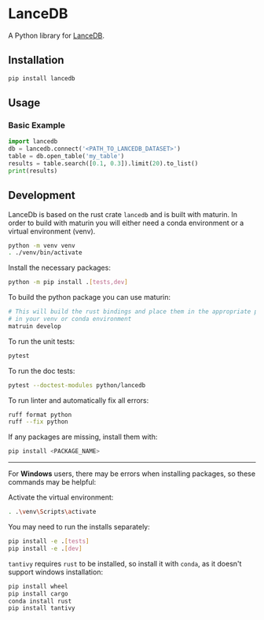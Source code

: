 # LanceDB

A Python library for [LanceDB](https://github.com/lancedb/lancedb).

## Installation

```bash
pip install lancedb
```

## Usage

### Basic Example

```python
import lancedb
db = lancedb.connect('<PATH_TO_LANCEDB_DATASET>')
table = db.open_table('my_table')
results = table.search([0.1, 0.3]).limit(20).to_list()
print(results)
```

## Development

LanceDb is based on the rust crate `lancedb` and is built with maturin.  In order to build with maturin
you will either need a conda environment or a virtual environment (venv).

```bash
python -m venv venv
. ./venv/bin/activate
```

Install the necessary packages:

```bash
python -m pip install .[tests,dev]
```

To build the python package you can use maturin:

```bash
# This will build the rust bindings and place them in the appropriate place
# in your venv or conda environment
matruin develop
```

To run the unit tests:

```bash
pytest
```

To run the doc tests:

```bash
pytest --doctest-modules python/lancedb
```

To run linter and automatically fix all errors:

```bash
ruff format python
ruff --fix python
```

If any packages are missing, install them with:

```bash
pip install <PACKAGE_NAME>
```

___
For **Windows** users, there may be errors when installing packages, so these commands may be helpful:

Activate the virtual environment:

```bash
. .\venv\Scripts\activate
```

You may need to run the installs separately:

```bash
pip install -e .[tests]
pip install -e .[dev]
```

`tantivy` requires `rust` to be installed, so install it with `conda`, as it doesn't support windows installation:

```bash
pip install wheel
pip install cargo
conda install rust
pip install tantivy
```
